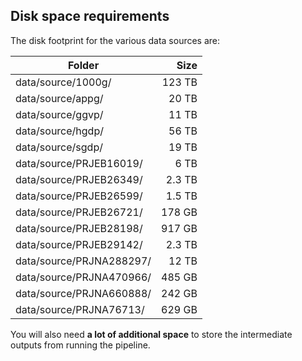 ## Disk space requirements

The disk footprint for the various data sources are:

| Folder                   |   Size |
|--------------------------|-------:|
| data/source/1000g/       | 123 TB |
| data/source/appg/        |  20 TB |
| data/source/ggvp/        |  11 TB |
| data/source/hgdp/        |  56 TB |
| data/source/sgdp/        |  19 TB |
| data/source/PRJEB16019/  |   6 TB |
| data/source/PRJEB26349/  | 2.3 TB |
| data/source/PRJEB26599/  | 1.5 TB |
| data/source/PRJEB26721/  | 178 GB |
| data/source/PRJEB28198/  | 917 GB |
| data/source/PRJEB29142/  | 2.3 TB |
| data/source/PRJNA288297/ |  12 TB |
| data/source/PRJNA470966/ | 485 GB |
| data/source/PRJNA660888/ | 242 GB |
| data/source/PRJNA76713/  | 629 GB |

You will also need **a lot of additional space** to store the intermediate outputs from running the pipeline.
